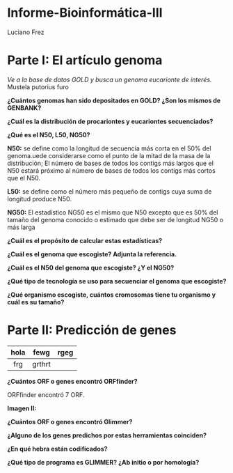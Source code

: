 # Informe-Bioinformática-III
Luciano Frez

# **Parte I: El artículo genoma**

*Ve a la base de datos GOLD y busca un genoma eucarionte de interés.*
Mustela putorius furo

**¿Cuántos genomas han sido depositados en GOLD? ¿Son los mismos de GENBANK?**

**¿Cuál es la distribución de procariontes y eucariontes secuenciados?**

**¿Qué es el N50, L50, NG50?**
 
 **N50:** se define como la longitud de secuencia más corta en el 50% del genoma.uede considerarse como el punto de la mitad de la masa de la distribución; El número de bases de todos los contigs más largos que el N50 estará próximo al número de bases de todos los contigs más cortos que el N50.
 
 **L50:** se define como el número más pequeño de contigs cuya suma de longitud produce N50.
 
 **NG50:** El estadístico NG50 es el mismo que N50 excepto que es 50% del tamaño del genoma conocido o estimado que debe ser de longitud NG50 o más larga

**¿Cuál es el propósito de calcular estas estadísticas?**

**¿Cuál es el genoma que escogiste? Adjunta la referencia.**

**¿Cuál es el N50 del genoma que escogiste? ¿Y el NG50?**

**¿Qué tipo de tecnología se uso para secuenciar el genoma que escogiste?**

**¿Qué organismo escogiste, cuántos cromosomas tiene tu organismo y cuál es su tamaño?**

# **Parte II: Predicción de genes**

|hola|fewg|rgeg|
|:---------:|:---:|:---:|
|frg|grthrt | |

**¿Cuántos ORF o genes encontró ORFfinder?**

ORFfinder encontró 7 ORF.

**Imagen II:**

**¿Cuántos ORF o genes encontró Glimmer?**

**¿Alguno de los genes predichos por estas herramientas coinciden?**
	
 **¿En qué hebra están codificados?**
	
 **¿Qué tipo de programa es GLIMMER? ¿Ab initio o por homología?**
